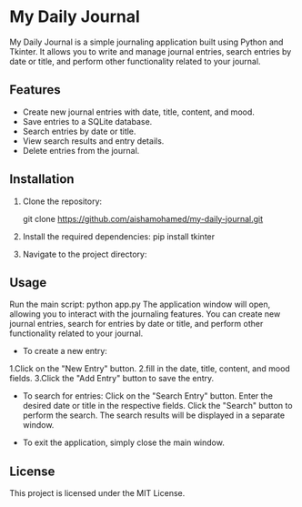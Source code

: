# My Daily Journal

My Daily Journal is a simple journaling application built using Python and Tkinter. It allows you to write and manage journal entries, search entries by date or title, and perform other functionality related to your journal.

## Features

- Create new journal entries with date, title, content, and mood.
- Save entries to a SQLite database.
- Search entries by date or title.
- View search results and entry details.
- Delete entries from the journal.

## Installation

1. Clone the repository:


   git clone https://github.com/aishamohamed/my-daily-journal.git
2. Install the required dependencies:
   pip install tkinter
3. Navigate to the project directory:

## Usage
Run the main script:
   python app.py
The application window will open, allowing you to interact with the journaling features. You can create new journal entries, search for entries by date or title, and perform other functionality related to your journal.

- To create a new entry:

1.Click on the "New Entry" button.
2.fill in the date, title, content, and mood fields.
3.Click the "Add Entry" button to save the entry.

- To search for entries:
Click on the "Search Entry" button.
Enter the desired date or title in the respective fields.
Click the "Search" button to perform the search.
The search results will be displayed in a separate window.

- To exit the application, simply close the main window.
## License
This project is licensed under the MIT License.
